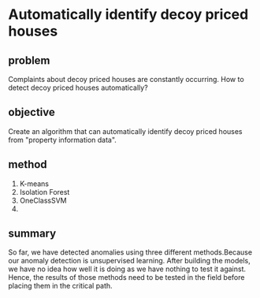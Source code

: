 # Automatically identify decoy priced houses

## problem
Complaints about decoy priced houses are constantly occurring. How to detect decoy priced houses automatically?

## objective
Create an algorithm that can automatically identify decoy priced houses from "property information data".

## method
1. K-means
2. Isolation Forest
3. OneClassSVM
4. 
## summary
So far, we have detected anomalies using three different methods.Because our anomaly detection is unsupervised learning. After building the models, we have no idea how well it is doing as we have nothing to test it against. Hence, the results of those methods need to be tested in the field before placing them in the critical path.
